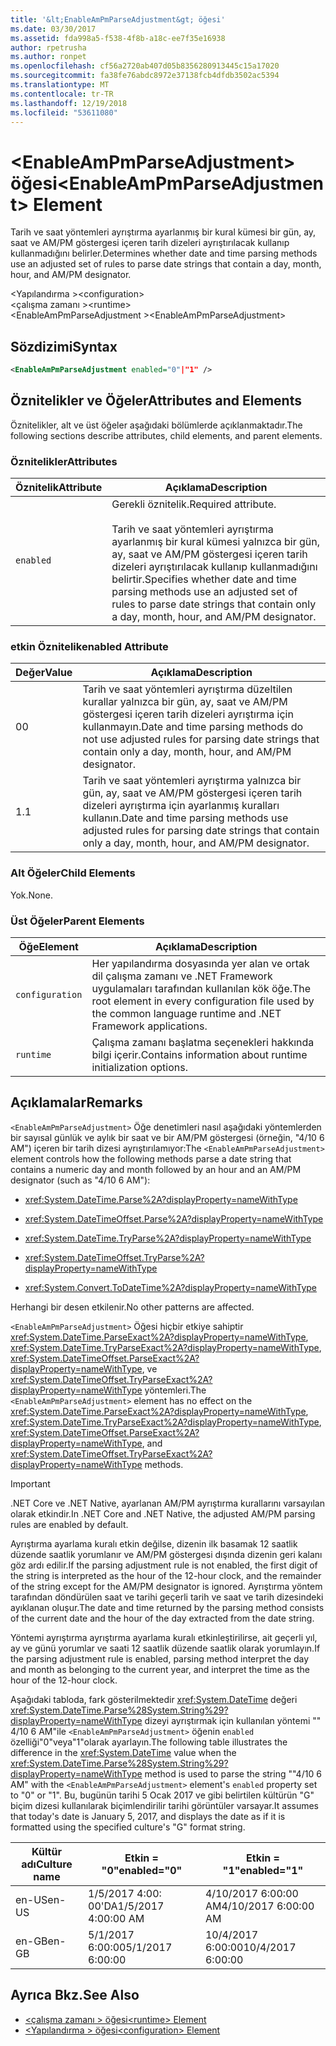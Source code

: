 ```yaml
---
title: '&lt;EnableAmPmParseAdjustment&gt; öğesi'
ms.date: 03/30/2017
ms.assetid: fda998a5-f538-4f8b-a18c-ee7f35e16938
author: rpetrusha
ms.author: ronpet
ms.openlocfilehash: cf56a2720ab407d05b8356280913445c15a17020
ms.sourcegitcommit: fa38fe76abdc8972e37138fcb4dfdb3502ac5394
ms.translationtype: MT
ms.contentlocale: tr-TR
ms.lasthandoff: 12/19/2018
ms.locfileid: "53611080"
---
```

# <a name="ltenableampmparseadjustmentgt-element"></a><span data-ttu-id="f867e-102">&lt;EnableAmPmParseAdjustment&gt; öğesi</span><span class="sxs-lookup"><span data-stu-id="f867e-102">&lt;EnableAmPmParseAdjustment&gt; Element</span></span>
<span data-ttu-id="f867e-103">Tarih ve saat yöntemleri ayrıştırma ayarlanmış bir kural kümesi bir gün, ay, saat ve AM/PM göstergesi içeren tarih dizeleri ayrıştırılacak kullanıp kullanmadığını belirler.</span><span class="sxs-lookup"><span data-stu-id="f867e-103">Determines whether date and time parsing methods use an adjusted set of rules to parse date strings that contain a day, month, hour, and AM/PM designator.</span></span>  
  
 <span data-ttu-id="f867e-104">\<Yapılandırma ></span><span class="sxs-lookup"><span data-stu-id="f867e-104">\<configuration></span></span>  
 <span data-ttu-id="f867e-105">\<çalışma zamanı ></span><span class="sxs-lookup"><span data-stu-id="f867e-105">\<runtime></span></span>  
<span data-ttu-id="f867e-106">\<EnableAmPmParseAdjustment ></span><span class="sxs-lookup"><span data-stu-id="f867e-106">\<EnableAmPmParseAdjustment></span></span>  
  
## <a name="syntax"></a><span data-ttu-id="f867e-107">Sözdizimi</span><span class="sxs-lookup"><span data-stu-id="f867e-107">Syntax</span></span>  
  
```xml  
<EnableAmPmParseAdjustment enabled="0"|"1" />  
```  
  
## <a name="attributes-and-elements"></a><span data-ttu-id="f867e-108">Öznitelikler ve Öğeler</span><span class="sxs-lookup"><span data-stu-id="f867e-108">Attributes and Elements</span></span>  
 <span data-ttu-id="f867e-109">Öznitelikler, alt ve üst öğeler aşağıdaki bölümlerde açıklanmaktadır.</span><span class="sxs-lookup"><span data-stu-id="f867e-109">The following sections describe attributes, child elements, and parent elements.</span></span>  
  
### <a name="attributes"></a><span data-ttu-id="f867e-110">Öznitelikler</span><span class="sxs-lookup"><span data-stu-id="f867e-110">Attributes</span></span>  
  
|<span data-ttu-id="f867e-111">Öznitelik</span><span class="sxs-lookup"><span data-stu-id="f867e-111">Attribute</span></span>|<span data-ttu-id="f867e-112">Açıklama</span><span class="sxs-lookup"><span data-stu-id="f867e-112">Description</span></span>|  
|---------------|-----------------|  
|`enabled`|<span data-ttu-id="f867e-113">Gerekli öznitelik.</span><span class="sxs-lookup"><span data-stu-id="f867e-113">Required attribute.</span></span><br /><br /> <span data-ttu-id="f867e-114">Tarih ve saat yöntemleri ayrıştırma ayarlanmış bir kural kümesi yalnızca bir gün, ay, saat ve AM/PM göstergesi içeren tarih dizeleri ayrıştırılacak kullanıp kullanmadığını belirtir.</span><span class="sxs-lookup"><span data-stu-id="f867e-114">Specifies whether date and time parsing methods use an adjusted set of rules to parse date strings that contain only a day, month, hour, and AM/PM designator.</span></span>|  
  
### <a name="enabled-attribute"></a><span data-ttu-id="f867e-115">etkin Öznitelik</span><span class="sxs-lookup"><span data-stu-id="f867e-115">enabled Attribute</span></span>  
  
|<span data-ttu-id="f867e-116">Değer</span><span class="sxs-lookup"><span data-stu-id="f867e-116">Value</span></span>|<span data-ttu-id="f867e-117">Açıklama</span><span class="sxs-lookup"><span data-stu-id="f867e-117">Description</span></span>|  
|-----------|-----------------|  
|<span data-ttu-id="f867e-118">0</span><span class="sxs-lookup"><span data-stu-id="f867e-118">0</span></span>|<span data-ttu-id="f867e-119">Tarih ve saat yöntemleri ayrıştırma düzeltilen kurallar yalnızca bir gün, ay, saat ve AM/PM göstergesi içeren tarih dizeleri ayrıştırma için kullanmayın.</span><span class="sxs-lookup"><span data-stu-id="f867e-119">Date and time parsing methods do not use adjusted rules for parsing date strings that contain only a day, month, hour, and AM/PM designator.</span></span>|  
|<span data-ttu-id="f867e-120">1.</span><span class="sxs-lookup"><span data-stu-id="f867e-120">1</span></span>|<span data-ttu-id="f867e-121">Tarih ve saat yöntemleri ayrıştırma yalnızca bir gün, ay, saat ve AM/PM göstergesi içeren tarih dizeleri ayrıştırma için ayarlanmış kuralları kullanın.</span><span class="sxs-lookup"><span data-stu-id="f867e-121">Date and time parsing methods use adjusted rules for parsing date strings that contain only a day, month, hour, and AM/PM designator.</span></span>|  
  
### <a name="child-elements"></a><span data-ttu-id="f867e-122">Alt Öğeler</span><span class="sxs-lookup"><span data-stu-id="f867e-122">Child Elements</span></span>  
 <span data-ttu-id="f867e-123">Yok.</span><span class="sxs-lookup"><span data-stu-id="f867e-123">None.</span></span>  
  
### <a name="parent-elements"></a><span data-ttu-id="f867e-124">Üst Öğeler</span><span class="sxs-lookup"><span data-stu-id="f867e-124">Parent Elements</span></span>  
  
|<span data-ttu-id="f867e-125">Öğe</span><span class="sxs-lookup"><span data-stu-id="f867e-125">Element</span></span>|<span data-ttu-id="f867e-126">Açıklama</span><span class="sxs-lookup"><span data-stu-id="f867e-126">Description</span></span>|  
|-------------|-----------------|  
|`configuration`|<span data-ttu-id="f867e-127">Her yapılandırma dosyasında yer alan ve ortak dil çalışma zamanı ve .NET Framework uygulamaları tarafından kullanılan kök öğe.</span><span class="sxs-lookup"><span data-stu-id="f867e-127">The root element in every configuration file used by the common language runtime and .NET Framework applications.</span></span>|  
|`runtime`|<span data-ttu-id="f867e-128">Çalışma zamanı başlatma seçenekleri hakkında bilgi içerir.</span><span class="sxs-lookup"><span data-stu-id="f867e-128">Contains information about runtime initialization options.</span></span>|  
  
## <a name="remarks"></a><span data-ttu-id="f867e-129">Açıklamalar</span><span class="sxs-lookup"><span data-stu-id="f867e-129">Remarks</span></span>  
 <span data-ttu-id="f867e-130">`<EnableAmPmParseAdjustment>` Öğe denetimleri nasıl aşağıdaki yöntemlerden bir sayısal günlük ve aylık bir saat ve bir AM/PM göstergesi (örneğin, "4/10 6 AM") içeren bir tarih dizesi ayrıştırılamıyor:</span><span class="sxs-lookup"><span data-stu-id="f867e-130">The `<EnableAmPmParseAdjustment>` element controls how the following methods parse a date string that contains a numeric day and month followed by an hour and an AM/PM designator (such as "4/10 6 AM"):</span></span>  
  
-   <xref:System.DateTime.Parse%2A?displayProperty=nameWithType>  
  
-   <xref:System.DateTimeOffset.Parse%2A?displayProperty=nameWithType>  
  
-   <xref:System.DateTime.TryParse%2A?displayProperty=nameWithType>  
  
-   <xref:System.DateTimeOffset.TryParse%2A?displayProperty=nameWithType>  
  
-   <xref:System.Convert.ToDateTime%2A?displayProperty=nameWithType>  
  
 <span data-ttu-id="f867e-131">Herhangi bir desen etkilenir.</span><span class="sxs-lookup"><span data-stu-id="f867e-131">No other patterns are affected.</span></span>  
  
 <span data-ttu-id="f867e-132">`<EnableAmPmParseAdjustment>` Öğesi hiçbir etkiye sahiptir <xref:System.DateTime.ParseExact%2A?displayProperty=nameWithType>, <xref:System.DateTime.TryParseExact%2A?displayProperty=nameWithType>, <xref:System.DateTimeOffset.ParseExact%2A?displayProperty=nameWithType>, ve <xref:System.DateTimeOffset.TryParseExact%2A?displayProperty=nameWithType> yöntemleri.</span><span class="sxs-lookup"><span data-stu-id="f867e-132">The `<EnableAmPmParseAdjustment>` element has no effect on the  <xref:System.DateTime.ParseExact%2A?displayProperty=nameWithType>,  <xref:System.DateTime.TryParseExact%2A?displayProperty=nameWithType>, <xref:System.DateTimeOffset.ParseExact%2A?displayProperty=nameWithType>, and <xref:System.DateTimeOffset.TryParseExact%2A?displayProperty=nameWithType> methods.</span></span>  
  
> [!IMPORTANT]
>  <span data-ttu-id="f867e-133">.NET Core ve .NET Native, ayarlanan AM/PM ayrıştırma kurallarını varsayılan olarak etkindir.</span><span class="sxs-lookup"><span data-stu-id="f867e-133">In .NET Core and .NET Native, the adjusted AM/PM parsing rules are enabled by default.</span></span>  
  
 <span data-ttu-id="f867e-134">Ayrıştırma ayarlama kuralı etkin değilse, dizenin ilk basamak 12 saatlik düzende saatlik yorumlanır ve AM/PM göstergesi dışında dizenin geri kalanı göz ardı edilir.</span><span class="sxs-lookup"><span data-stu-id="f867e-134">If the parsing adjustment rule is not enabled, the first digit of the string is interpreted as the hour of the 12-hour clock, and the remainder of the string except for the AM/PM designator is ignored.</span></span> <span data-ttu-id="f867e-135">Ayrıştırma yöntem tarafından döndürülen saat ve tarihi geçerli tarih ve saat ve tarih dizesindeki ayıklanan oluşur.</span><span class="sxs-lookup"><span data-stu-id="f867e-135">The date and time returned by the parsing method consists of the current date and the hour of the day extracted from the date string.</span></span>  
  
 <span data-ttu-id="f867e-136">Yöntemi ayrıştırma ayrıştırma ayarlama kuralı etkinleştirilirse, ait geçerli yıl, ay ve günü yorumlar ve saati 12 saatlik düzende saatlik olarak yorumlayın.</span><span class="sxs-lookup"><span data-stu-id="f867e-136">If the parsing adjustment rule is enabled, parsing method interpret the day and month as belonging to the current year, and interpret the time as the hour of the 12-hour clock.</span></span>  
  
 <span data-ttu-id="f867e-137">Aşağıdaki tabloda, fark gösterilmektedir <xref:System.DateTime> değeri <xref:System.DateTime.Parse%28System.String%29?displayProperty=nameWithType> dizeyi ayrıştırmak için kullanılan yöntemi "" 4/10 6 AM"ile `<EnableAmPmParseAdjustment>` öğenin `enabled` özelliği"0"veya"1"olarak ayarlayın.</span><span class="sxs-lookup"><span data-stu-id="f867e-137">The following table illustrates the difference in the <xref:System.DateTime> value when the <xref:System.DateTime.Parse%28System.String%29?displayProperty=nameWithType> method is used to parse the string ""4/10 6 AM" with the `<EnableAmPmParseAdjustment>` element's `enabled` property  set to "0" or "1".</span></span> <span data-ttu-id="f867e-138">Bu, bugünün tarihi 5 Ocak 2017 ve gibi belirtilen kültürün "G" biçim dizesi kullanılarak biçimlendirilir tarihi görüntüler varsayar.</span><span class="sxs-lookup"><span data-stu-id="f867e-138">It assumes that today's date is January 5, 2017, and displays the date as if it is formatted using the specified culture's "G" format string.</span></span>  
  
|<span data-ttu-id="f867e-139">Kültür adı</span><span class="sxs-lookup"><span data-stu-id="f867e-139">Culture name</span></span>|<span data-ttu-id="f867e-140">Etkin = "0"</span><span class="sxs-lookup"><span data-stu-id="f867e-140">enabled="0"</span></span>|<span data-ttu-id="f867e-141">Etkin = "1"</span><span class="sxs-lookup"><span data-stu-id="f867e-141">enabled="1"</span></span>|  
|------------------|------------------|------------------|  
|<span data-ttu-id="f867e-142">en-US</span><span class="sxs-lookup"><span data-stu-id="f867e-142">en-US</span></span>|<span data-ttu-id="f867e-143">1/5/2017 4:00: 00'DA</span><span class="sxs-lookup"><span data-stu-id="f867e-143">1/5/2017 4:00:00 AM</span></span>|<span data-ttu-id="f867e-144">4/10/2017 6:00:00 AM</span><span class="sxs-lookup"><span data-stu-id="f867e-144">4/10/2017 6:00:00 AM</span></span>|  
|<span data-ttu-id="f867e-145">en-GB</span><span class="sxs-lookup"><span data-stu-id="f867e-145">en-GB</span></span>|<span data-ttu-id="f867e-146">5/1/2017 6:00:00</span><span class="sxs-lookup"><span data-stu-id="f867e-146">5/1/2017 6:00:00</span></span>|<span data-ttu-id="f867e-147">10/4/2017 6:00:00</span><span class="sxs-lookup"><span data-stu-id="f867e-147">10/4/2017 6:00:00</span></span>|  
  
## <a name="see-also"></a><span data-ttu-id="f867e-148">Ayrıca Bkz.</span><span class="sxs-lookup"><span data-stu-id="f867e-148">See Also</span></span>  
- [<span data-ttu-id="f867e-149">\<çalışma zamanı > öğesi</span><span class="sxs-lookup"><span data-stu-id="f867e-149">\<runtime> Element</span></span>](../../../../../docs/framework/configure-apps/file-schema/runtime/runtime-element.md)  
- [<span data-ttu-id="f867e-150">\<Yapılandırma > öğesi</span><span class="sxs-lookup"><span data-stu-id="f867e-150">\<configuration> Element</span></span>](../../../../../docs/framework/configure-apps/file-schema/configuration-element.md)
